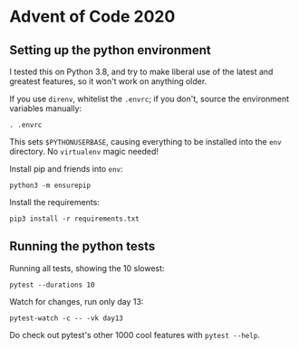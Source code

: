 # Advent of Code 2020

## Setting up the python environment

I tested this on Python 3.8, and try to make liberal use of the latest and
greatest features, so it won't work on anything older.

If you use `direnv`, whitelist the `.envrc`; if you don't, source the
environment variables manually:

    . .envrc

This sets `$PYTHONUSERBASE`, causing everything to be installed into the `env`
directory. No `virtualenv` magic needed!

Install pip and friends into `env`:

    python3 -m ensurepip

Install the requirements:

    pip3 install -r requirements.txt

## Running the python tests

Running all tests, showing the 10 slowest:

    pytest --durations 10

Watch for changes, run only day 13:

    pytest-watch -c -- -vk day13

Do check out pytest's other 1000 cool features with `pytest --help`.
